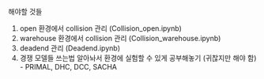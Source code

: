 해야할 것들
1. open 환경에서 collision 관리 (Collision_open.ipynb)
2. warehouse 환경에서 collision 관리 (Collision_warehouse.ipynb)
3. deadend 관리 (Deadend.ipynb)
4. 경쟁 모델들 쓰는법 알아놔서 환경에 실험할 수 있게 공부해놓기 (귀찮지만 해야 함) - PRIMAL, DHC, DCC, SACHA